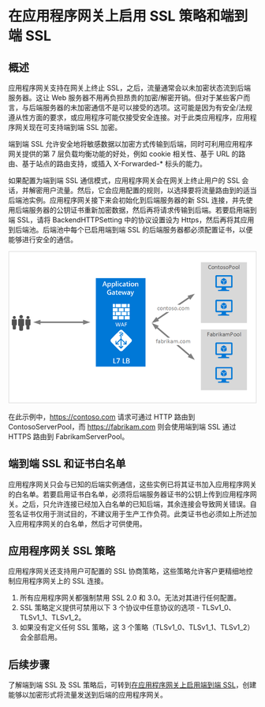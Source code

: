 <properties
   pageTitle="在应用程序网关上启用 SSL 策略和端到端 SSL | Azure"
   description="此页概述应用程序网关的端到端 SSL 支持。"
   documentationCenter="na"
   services="application-gateway"
   authors="amsriva"
   manager="rossort"
   editor="amsriva"/>  

<tags
   ms.service="application-gateway"
   ms.devlang="na"
   ms.topic="hero-article"
   ms.tgt_pltfrm="na"
   ms.workload="infrastructure-services"
   ms.date="09/26/2016"
   wacn.date="10/31/2016"
   ms.author="amsriva"/>  


# 在应用程序网关上启用 SSL 策略和端到端 SSL

## 概述

应用程序网关支持在网关上终止 SSL，之后，流量通常会以未加密状态流到后端服务器。这让 Web 服务器不用再负担昂贵的加密/解密开销。但对于某些客户而言，与后端服务器的未加密通信不是可以接受的选项。这可能是因为有安全/法规遵从性方面的要求，或应用程序可能仅接受安全连接。对于此类应用程序，应用程序网关现在可支持端到端 SSL 加密。

端到端 SSL 允许安全地将敏感数据以加密方式传输到后端，同时可利用应用程序网关提供的第 7 层负载均衡功能的好处，例如 cookie 相关性、基于 URL 的路由、基于站点的路由支持，或插入 X-Forwarded-* 标头的能力。

如果配置为端到端 SSL 通信模式，应用程序网关会在网关上终止用户的 SSL 会话，并解密用户流量。然后，它会应用配置的规则，以选择要将流量路由到的适当后端池实例。应用程序网关接下来会初始化到后端服务器的新 SSL 连接，并先使用后端服务器的公钥证书重新加密数据，然后再将请求传输到后端。若要启用端到端 SSL，请将 BackendHTTPSetting 中的协议设置设为 Https，然后再将其应用到后端池。后端池中每个已启用端到端 SSL 的后端服务器都必须配置证书，以便能够进行安全的通信。

![imageURLroute](./media/application-gateway-multi-site-overview/multisite.png)  


在此示例中，https://contoso.com 请求可通过 HTTP 路由到 ContosoServerPool，而 https://fabrikam.com 则会使用端到端 SSL 通过 HTTPS 路由到 FabrikamServerPool。

## 端到端 SSL 和证书白名单

应用程序网关只会与已知的后端实例通信，这些实例已将其证书加入应用程序网关的白名单。若要启用证书白名单，必须将后端服务器证书的公钥上传到应用程序网关。之后，只允许连接已经加入白名单的已知后端，其余连接会导致网关错误。自签名证书仅用于测试目的，不建议用于生产工作负荷。此类证书也必须如上所述加入应用程序网关的白名单，然后才可供使用。

## 应用程序网关 SSL 策略

应用程序网关还支持用户可配置的 SSL 协商策略，这些策略允许客户更精细地控制应用程序网关上的 SSL 连接。

1. 所有应用程序网关都强制禁用 SSL 2.0 和 3.0。无法对其进行任何配置。
2. SSL 策略定义提供可禁用以下 3 个协议中任意协议的选项 - TLSv1_0、TLSv1_1、TLSv1\_2。
3. 如果没有定义任何 SSL 策略，这 3 个策略（TLSv1_0、TLSv1_1、TLSv1\_2）会全部启用。

## 后续步骤

了解端到端 SSL 及 SSL 策略后，可转到[在应用程序网关上启用端到端 SSL](/documentation/articles/application-gateway-end-to-end-ssl-powershell/)，创建能够以加密形式将流量发送到后端的应用程序网关。

<!---HONumber=Mooncake_1024_2016-->